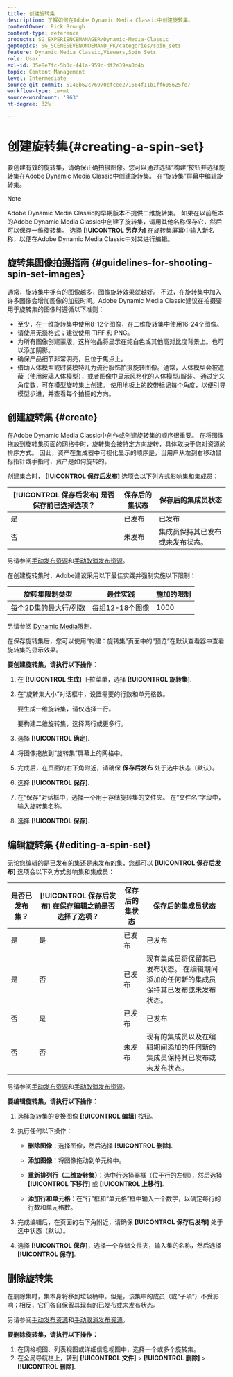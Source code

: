 ```yaml
---
title: 创建旋转集
description: 了解如何在Adobe Dynamic Media Classic中创建旋转集。
contentOwner: Rick Brough
content-type: reference
products: SG_EXPERIENCEMANAGER/Dynamic-Media-Classic
geptopics: SG_SCENESEVENONDEMAND_PK/categories/spin_sets
feature: Dynamic Media Classic,Viewers,Spin Sets
role: User
exl-id: 35e8e7fc-5b3c-441a-959c-df2e39ea0d4b
topic: Content Management
level: Intermediate
source-git-commit: 5140b62c76970cfcee271664f11b1ff605625fe7
workflow-type: tm+mt
source-wordcount: '963'
ht-degree: 32%

---
```


# 创建旋转集{#creating-a-spin-set}

要创建有效的旋转集，请确保正确拍摄图像。您可以通过选择“构建”按钮并选择旋转集在Adobe Dynamic Media Classic中创建旋转集。 在“旋转集”屏幕中编辑旋转集。

>[!NOTE]
>
>Adobe Dynamic Media Classic的早期版本不提供二维旋转集。 如果在以前版本的Adobe Dynamic Media Classic中创建了旋转集，请用其他名称保存它，然后可以保存一维旋转集。 选择 **[!UICONTROL 另存为]** 在旋转集屏幕中输入新名称，以便在Adobe Dynamic Media Classic中对其进行编辑。

## 旋转集图像拍摄指南 {#guidelines-for-shooting-spin-set-images}

通常，旋转集中拥有的图像越多，图像旋转效果就越好。 不过，在旋转集中加入许多图像会增加图像的加载时间。Adobe Dynamic Media Classic建议在拍摄要用于旋转集的图像时遵循以下准则：

* 至少，在一维旋转集中使用8-12个图像，在二维旋转集中使用16-24个图像。
* 请使用无损格式；建议使用 TIFF 和 PNG。
* 为所有图像创建蒙版，这样物品将显示在纯白色或其他高对比度背景上。也可以添加阴影。
* 确保产品细节非常明亮，且位于焦点上。
* 借助人体模型或时装模特儿为流行服饰拍摄旋转图像。通常，人体模型会被遮蔽（使用玻璃人体模型），或者图像中显示风格化的人体模型/服装。 通过定义角度数，可在模型旋转集上创建。 使用地板上的胶带标记每个角度，以便引导模型步进，并查看每个拍摄的方向。

## 创建旋转集 {#create}

在Adobe Dynamic Media Classic中创作或创建旋转集的顺序很重要。 在将图像拖放到旋转集页面的网格中时，旋转集会按特定方向旋转，具体取决于您对资源的排序方式。 因此，资产在生成器中可视化显示的顺序是，当用户从左到右移动鼠标指针或手指时，资产是如何旋转的。

创建集合时， **[!UICONTROL 保存后发布]** 选项会以下列方式影响集和集成员：

| **[!UICONTROL 保存后发布]** 是否保存前已选择选项？ | 保存后的集状态 | 保存后的集成员状态 |
| --- | --- | --- |
| 是 | 已发布 | 已发布 |
| 否 | 未发布 | 集成员保持其已发布或未发布状态。 |

另请参阅[手动发布资源](publishing-files.md#manually-publishing-assets)和[手动取消发布资源](publishing-files.md#manually-unpublishing-assets)。

在创建旋转集时，Adobe建议采用以下最佳实践并强制实施以下限制：

| 旋转集限制类型 | 最佳实践 | 施加的限制 |
| --- | --- | --- |
| 每个2D集的最大行/列数 | 每组12-18个图像 | 1000 |

另请参阅 [Dynamic Media限制](/help/using/limitations.md).

在保存旋转集后，您可以使用“构建：旋转集”页面中的“预览”在默认查看器中查看旋转集的显示效果。

**要创建旋转集，请执行以下操作：**

1. 在 **[!UICONTROL 生成]** 下拉菜单，选择 **[!UICONTROL 旋转集]**.
1. 在“旋转集大小”对话框中，设置需要的行数和单元格数。

   要生成一维旋转集，请仅选择一行。

   要构建二维旋转集，选择两行或更多行。

1. 选择 **[!UICONTROL 确定]**.
1. 将图像拖放到“旋转集”屏幕上的网格中。
1. 完成后，在页面的右下角附近，请确保 **保存后发布** 处于选中状态（默认）。
1. 选择 **[!UICONTROL 保存]**.
1. 在“保存”对话框中，选择一个用于存储旋转集的文件夹。 在“文件名”字段中，输入旋转集名称。
1. 选择 **[!UICONTROL 保存]**.

## 编辑旋转集 {#editing-a-spin-set}

无论您编辑的是已发布的集还是未发布的集，您都可以 **[!UICONTROL 保存后发布]** 选项会以下列方式影响集和集成员：

| 是否已发布集？ | **[!UICONTROL 保存后发布]** 在保存编辑之前是否选择了选项？ | 保存后的集状态 | 保存后的集成员状态 |
| --- | --- | --- | --- |
| 是 | 是 | 已发布 | 已发布 |
| 是 | 否 | 已发布 | 现有集成员将保留其已发布状态。 在编辑期间添加的任何新的集成员保持其已发布或未发布状态。 |
| 否 | 是 | 已发布 | 已发布 |
| 否 | 否 | 未发布 | 现有的集成员以及在编辑期间添加的任何新的集成员保持其已发布或未发布状态。 |

另请参阅[手动发布资源](publishing-files.md#manually-publishing-assets)和[手动取消发布资源](publishing-files.md#manually-unpublishing-assets)。

**要编辑旋转集，请执行以下操作：**

1. 选择旋转集的变换图像 **[!UICONTROL 编辑]** 按钮。
1. 执行任何以下操作：

   * **删除图像**：选择图像，然后选择 **[!UICONTROL 删除]**.

   * **添加图像**：将图像拖动到单元格中。

   * **重新排列行（二维旋转集）**：选中行选择器框（位于行的左侧），然后选择 **[!UICONTROL 下移行]** 或 **[!UICONTROL 上移行]**.

   * **添加行和单元格**：在“行”框和“单元格”框中输入一个数字，以确定每行的行数和单元格数。

1. 完成编辑后，在页面的右下角附近，请确保 **[!UICONTROL 保存后发布]** 处于选中状态（默认）。
1. 选择 **[!UICONTROL 保存]**，选择一个存储文件夹，输入集的名称，然后选择 **[!UICONTROL 保存]**.

## 删除旋转集

在删除集时，集本身将移到垃圾桶中。但是，该集中的成员（或“子项”）不受影响；相反，它们各自保留其现有的已发布或未发布状态。

另请参阅[手动发布资源](publishing-files.md#manually-publishing-assets)和[手动取消发布资源](publishing-files.md#manually-unpublishing-assets)。

**要删除旋转集，请执行以下操作：**

1. 在网格视图、列表视图或详细信息视图中，选择一个或多个旋转集。
1. 在全局导航栏上，转到 **[!UICONTROL 文件]** > **[!UICONTROL 删除]** > **[!UICONTROL 删除]**.
